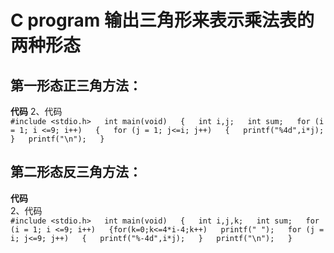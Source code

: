C program 输出三角形来表示乘法表的两种形态
=========== 
第一形态正三角方法：
---------------
 __代码__ 
2、代码  
``#include <stdio.h>  
int main(void)  
{  
int i,j;  
int sum;  
for (i = 1; i <=9; i++)  
{  
for (j = 1; j<=i; j++)  
{  
printf("%4d",i*j);  
}  
printf("\n");  
} 
``

第二形态反三角方法：  
---------------  
 __代码__   
2、代码     
``#include <stdio.h>  
int main(void)  
{  
int i,j,k;  
int sum;  
for (i = 1; i <=9; i++)  
{for(k=0;k<=4*i-4;k++)  
printf(" ");  
for (j = i; j<=9; j++)  
{  
printf("%-4d",i*j);  
}  
printf("\n");  
}  
``



